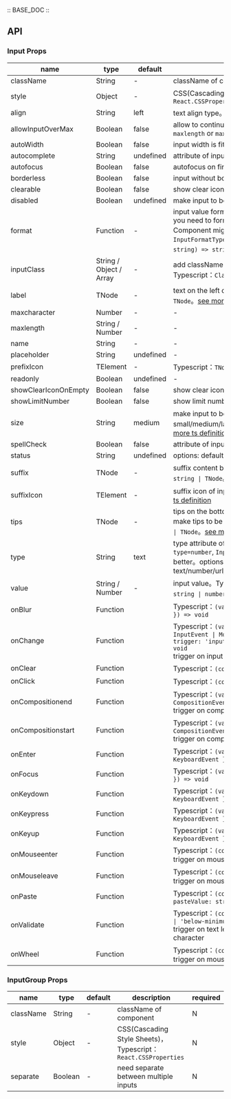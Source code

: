 :: BASE_DOC ::

## API

### Input Props

name | type | default | description | required
-- | -- | -- | -- | --
className | String | - | className of component | N
style | Object | - | CSS(Cascading Style Sheets)，Typescript：`React.CSSProperties` | N
align | String | left | text align type。options: left/center/right | N
allowInputOverMax | Boolean | false | allow to continue input on value length is over `maxlength` or `maxcharacter` | N
autoWidth | Boolean | false | input width is fit to input content | N
autocomplete | String | undefined | attribute of input element, [see here](https://developer.mozilla.org/en-US/docs/Web/HTML/Attributes/autocomplete) | N
autofocus | Boolean | false | autofocus on first rendered | N
borderless | Boolean | false | input without border | N
clearable | Boolean | false | show clear icon, clicked to clear input value | N
disabled | Boolean | undefined | make input to be disabled | N
format | Function | - | input value formatter, `type=number` does not work. if you need to format number, `InputNumber` Component might be better。Typescript：`InputFormatType` `type InputFormatType = (value: string) => string`。[see more ts definition](https://github.com/Tencent/tdesign-react/blob/develop/src/input/type.ts) | N
inputClass | String / Object / Array | - | add className to the element with `t-input` class。Typescript：`ClassName`。[see more ts definition](https://github.com/Tencent/tdesign-react/blob/develop/src/common.ts) | N
label | TNode | - | text on the left of input。Typescript：`string \| TNode`。[see more ts definition](https://github.com/Tencent/tdesign-react/blob/develop/src/common.ts) | N
maxcharacter | Number | - | \- | N
maxlength | String / Number | - | \- | N
name | String | - | \- | N
placeholder | String | undefined | \- | N
prefixIcon | TElement | - | Typescript：`TNode`。[see more ts definition](https://github.com/Tencent/tdesign-react/blob/develop/src/common.ts) | N
readonly | Boolean | undefined | \- | N
showClearIconOnEmpty | Boolean | false | show clear icon on empty input value | N
showLimitNumber | Boolean | false | show limit number text on the right | N
size | String | medium | make input to be different size。options: small/medium/large。Typescript：`SizeEnum`。[see more ts definition](https://github.com/Tencent/tdesign-react/blob/develop/src/common.ts) | N
spellCheck | Boolean | false | attribute of input element, [see here](https://developer.mozilla.org/en-US/docs/Web/HTML/Attributes/spellcheck) | N
status | String | undefined | options: default/success/warning/error | N
suffix | TNode | - | suffix content before suffixIcon。Typescript：`string \| TNode`。[see more ts definition](https://github.com/Tencent/tdesign-react/blob/develop/src/common.ts) | N
suffixIcon | TElement | - | suffix icon of input。Typescript：`TNode`。[see more ts definition](https://github.com/Tencent/tdesign-react/blob/develop/src/common.ts) | N
tips | TNode | - | tips on the bottom of input, different `status` can make tips to be different color。Typescript：`string \| TNode`。[see more ts definition](https://github.com/Tencent/tdesign-react/blob/develop/src/common.ts) | N
type | String | text | type attribute of input element. if you are using `type=number`, `InputNumber` Component might be better。options: text/number/url/tel/password/search/submit/hidden | N
value | String / Number | - | input value。Typescript：`T` `type InputValue = string \| number`。[see more ts definition](https://github.com/Tencent/tdesign-react/blob/develop/src/input/type.ts) | N
onBlur | Function |  | Typescript：`(value: T, context: { e: FocusEvent }) => void`<br/> | N
onChange | Function |  | Typescript：`(value: T, context?: { e?: InputEvent \| MouseEvent \| CompositionEvent; trigger: 'input' \| 'initial' \| 'clear' }) => void`<br/>trigger on input value changed | N
onClear | Function |  | Typescript：`(context: { e: MouseEvent }) => void`<br/> | N
onClick | Function |  | Typescript：`(context: { e: MouseEvent }) => void`<br/> | N
onCompositionend | Function |  | Typescript：`(value: string, context: { e: CompositionEvent }) => void`<br/>trigger on compositionend | N
onCompositionstart | Function |  | Typescript：`(value: string, context: { e: CompositionEvent }) => void`<br/>trigger on compositionstart | N
onEnter | Function |  | Typescript：`(value: T, context: { e: KeyboardEvent }) => void`<br/> | N
onFocus | Function |  | Typescript：`(value: T, context: { e: FocusEvent }) => void`<br/> | N
onKeydown | Function |  | Typescript：`(value: T, context: { e: KeyboardEvent }) => void`<br/> | N
onKeypress | Function |  | Typescript：`(value: T, context: { e: KeyboardEvent }) => void`<br/> | N
onKeyup | Function |  | Typescript：`(value: T, context: { e: KeyboardEvent }) => void`<br/> | N
onMouseenter | Function |  | Typescript：`(context: { e: MouseEvent }) => void`<br/>trigger on mouseenter | N
onMouseleave | Function |  | Typescript：`(context: { e: MouseEvent }) => void`<br/>trigger on mouseleave | N
onPaste | Function |  | Typescript：`(context: { e: ClipboardEvent; pasteValue: string }) => void`<br/> | N
onValidate | Function |  | Typescript：`(context: { error?: 'exceed-maximum' \| 'below-minimum' }) => void`<br/>trigger on text length being over max length or max character | N
onWheel | Function |  | Typescript：`(context: { e: WheelEvent }) => void`<br/>trigger on mouse wheel | N


### InputGroup Props

name | type | default | description | required
-- | -- | -- | -- | --
className | String | - | className of component | N
style | Object | - | CSS(Cascading Style Sheets)，Typescript：`React.CSSProperties` | N
separate | Boolean | - | need separate between multiple inputs | N
